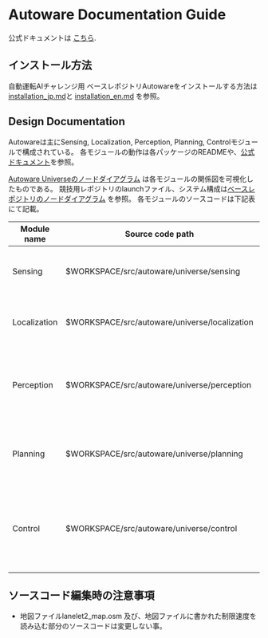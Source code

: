 # Autoware Documentation Guide
公式ドキュメントは [こちら](https://autowarefoundation.github.io/autoware-documentation/main/).

## インストール方法
自動運転AIチャレンジ用 ベースレポジトリAutowareをインストールする方法は [installation_jp.md](./installation_jp.md)と [installation_en.md](./installation_en.md) を参照。


## Design Documentation
Autowareは主にSensing, Localization, Perception, Planning, Controlモジュールで構成されている。
各モジュールの動作は各パッケージのREADMEや、[公式ドキュメント](https://autowarefoundation.github.io/autoware-documentation/main/)を参照。

[Autoware Universeのノードダイアグラム](https://tier4.github.io/autoware-documentation/latest/design/node-diagram/) は各モジュールの関係図を可視化したものである。
競技用レポジトリのlaunchファイル、システム構成は[ベースレポジトリのノードダイアグラム](https://drive.google.com/file/d/1o8onRPBdhQ5zbgDRxfL7Vq7brMTrpu6E/view?usp=sharing) を参照。
各モジュールのソースコードは下記表にて記載。

| Module name  | Source code path | Explanation | 
| ------------ | ---------------- | ----------- | 
| Sensing      | $WORKSPACE/src/autoware/universe/sensing | LiDARのデータを前処理するモジュール。| 
| Localization | $WORKSPACE/src/autoware/universe/localization | Ego車両の自己位置を推定するモジュール。 | 
| Perception   | $WORKSPACE/src/autoware/universe/perception | センサーデータを使い、周囲の物体を検知するモジュール。 | 
| Planning     | $WORKSPACE/src/autoware/universe/planning | 現在位置から目的地までの経路を計算するモジュール。 | 
| Control      | $WORKSPACE/src/autoware/universe/control | 経路に沿って動くように、Ego車両の速度と角速度を計算するモジュール。 | 

## ソースコード編集時の注意事項

- 地図ファイルlanelet2_map.osm 及び、地図ファイルに書かれた制限速度を読み込む部分のソースコードは変更しない事。
